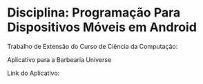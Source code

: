 # Disciplina: Programação Para Dispositivos Móveis em Android

Trabalho de Extensão do Curso de Ciência da Computação:

Aplicativo para a Barbearia Universe

Link do Aplicativo: 
